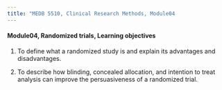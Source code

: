 ```yaml
---
title: "MEDB 5510, Clinical Research Methods, Module04
---
```


#### Module04, Randomized trials, Learning objectives

1. To define what a randomized study is and explain its advantages and disadvantages.

2. To describe how blinding, concealed allocation, and intention to treat analysis can improve the persuasiveness of a randomized trial.
